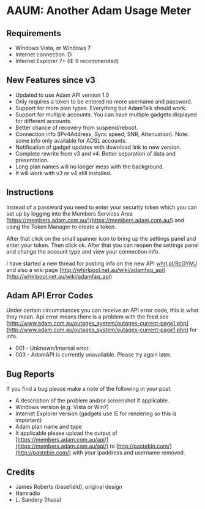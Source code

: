 AAUM: Another Adam Usage Meter
==============================

Requirements
------------

* Windows Vista, or Windows 7
* Internet connection :D
* Internet Explorer 7+ (IE 9 recommended)


New Features since v3
---------------------

* Updated to use Adam API version 1.0
* Only requires a token to be entered no more username and password.
* Support for more plan types. Everything but AdamTalk should work.
* Support for multiple accounts. You can have multiple gadgets displayed for different accounts.
* Better chance of recovery from suspend/reboot.
* Connection info (IPv4Address, Sync speed, SNR, Attenuation). Note: some info only available for ADSL accounts.
* Notification of gadget updates with download link to new version.
* Complete rewrite from v3 and v4. Better separation of data and presentation.
* Long plan names will no longer mess with the background.
* It will work with v3 or v4 still installed.

 
Instructions
------------

Instead of a password you need to enter your security token which you can set up by logging into the Members Services Area [https://members.adam.com.au/](https://members.adam.com.au/) and using the Token Manager to create a token.

After that click on the small spanner icon to bring up the settings panel and enter your token. Then click ok. After that you can reopen the settings panel and change the account type and view your connection info.

I have started a new thread for posting info on the new API [whrl.pl/RcGYMJ](http://whrl.pl/RcGYMJ) and also a wiki page [http://whirlpool.net.au/wiki/adamfaq_api](http://whirlpool.net.au/wiki/adamfaq_api)

 
Adam API Error Codes
--------------------

Under certain circumstances you can receive an API error code, this is what they mean. Api error means there is a problem with the feed see [http://www.adam.com.au/outages_system/outages-current-page1.php](http://www.adam.com.au/outages_system/outages-current-page1.php) for info.

* 001 - Unknown/Internal error.
* 003 - AdamAPI is currently unavailable. Please try again later.

 
Bug Reports
-----------

If you find a bug please make a note of the following in your post.

* A description of the problem and/or screenshot if applicable.
* Windows version (e.g. Vista or Win7)
* Internet Explorer version (gadgets use IE for rendering so this is important)
* Adam plan name and type
* It applicable please upload the output of [https://members.adam.com.au/api/](https://members.adam.com.au/api/) to [http://pastebin.com/](http://pastebin.com/) with your ipaddress and username removed.


Credits
-------

* James Roberts (basefield), original design
* Hamradio
* L. Sandery (Ihasa)
